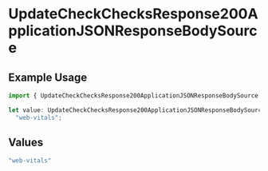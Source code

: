 # UpdateCheckChecksResponse200ApplicationJSONResponseBodySource

## Example Usage

```typescript
import { UpdateCheckChecksResponse200ApplicationJSONResponseBodySource } from "@vercel/sdk/models/updatecheckop.js";

let value: UpdateCheckChecksResponse200ApplicationJSONResponseBodySource =
  "web-vitals";
```

## Values

```typescript
"web-vitals"
```